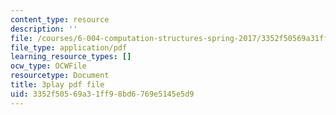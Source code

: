 ```yaml
---
content_type: resource
description: ''
file: /courses/6-004-computation-structures-spring-2017/3352f50569a31ff98bd6769e5145e5d9_CDUH8T6Yg8A.pdf
file_type: application/pdf
learning_resource_types: []
ocw_type: OCWFile
resourcetype: Document
title: 3play pdf file
uid: 3352f505-69a3-1ff9-8bd6-769e5145e5d9
---
```

